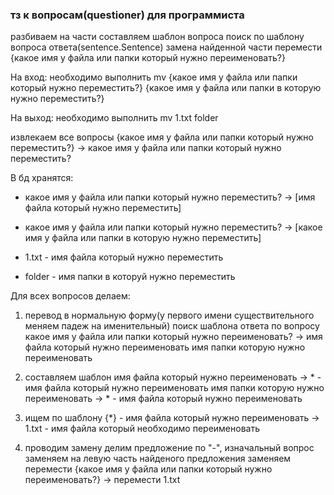 ### тз к вопросам(questioner) для программиста

разбиваем на части
составляем шаблон вопроса
поиск по шаблону вопроса ответа(sentence.Sentence)
замена найденной части
перемести {какое имя у файла или папки который нужно переименовать?}

На вход:
необходимо выполнить mv {какое имя у файла или папки который нужно переместить?} {какое имя у файла или папки в которую нужно переместить?}

На выход:
необходимо выполнить mv 1.txt folder

извлекаем все вопросы
{какое имя у файла или папки который нужно переместить?} -> какое имя у файла или папки который нужно переместить?


В бд хранятся:
 + какое имя у файла или папки который нужно переместить? -> [имя файла который нужно переместить]
 + какое имя у файла или папки который нужно переместить? -> [какое имя у файла или папки в которую нужно переместить]

 + 1.txt - имя файла который нужно переместить
 + folder - имя папки в которуй нужно переместить

Для всех вопросов делаем:

1. перевод в нормальную форму(у первого имени существительного меняем падеж на именительный)
 поиск шаблона ответа по вопросу
 какое имя у файла или папки который нужно переименовать?
 ->
 имя файла который нужно переименовать
 имя папки которую нужно переименовать

2. составляем шаблон
 имя файла который нужно переименовать -> * - имя файла который нужно переименовать
 имя папки которую нужно переименовать -> * - имя файла который нужно переименовать

3. ищем по шаблону 
 {*} - имя файла который нужно переименовать -> 1.txt - имя файла который необходимо переименовать

4. проводим замену
 делим предложение по "-",
 изначальный вопрос заменяем на левую часть найденого предложения заменяем
 перемести {какое имя у файла или папки который нужно переименовать?} -> перемести 1.txt
